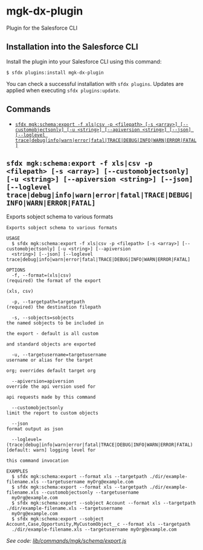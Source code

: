 # mgk-dx-plugin
Plugin for the Salesforce CLI

## Installation into the Salesforce CLI

Install the plugin into your Salesforce CLI using this command:

```sh-session
$ sfdx plugins:install mgk-dx-plugin
```

You can check a successful installation with `sfdx plugins`. Updates are applied when executing `sfdx plugins:update`.


## Commands
  <!-- commands -->
* [`sfdx mgk:schema:export -f xls|csv -p <filepath> [-s <array>] [--customobjectsonly] [-u <string>] [--apiversion <string>] [--json] [--loglevel trace|debug|info|warn|error|fatal|TRACE|DEBUG|INFO|WARN|ERROR|FATAL]`](#sfdx-mgkschemaexport--f-xlscsv--p-filepath--s-array---customobjectsonly--u-string---apiversion-string---json---loglevel-tracedebuginfowarnerrorfataltracedebuginfowarnerrorfatal)

## `sfdx mgk:schema:export -f xls|csv -p <filepath> [-s <array>] [--customobjectsonly] [-u <string>] [--apiversion <string>] [--json] [--loglevel trace|debug|info|warn|error|fatal|TRACE|DEBUG|INFO|WARN|ERROR|FATAL]`

Exports sobject schema to various formats

```
Exports sobject schema to various formats

USAGE
  $ sfdx mgk:schema:export -f xls|csv -p <filepath> [-s <array>] [--customobjectsonly] [-u <string>] [--apiversion 
  <string>] [--json] [--loglevel trace|debug|info|warn|error|fatal|TRACE|DEBUG|INFO|WARN|ERROR|FATAL]

OPTIONS
  -f, --format=(xls|csv)                                                            (required) the format of the export
                                                                                    (xls, csv)

  -p, --targetpath=targetpath                                                       (required) the destination filepath

  -s, --sobjects=sobjects                                                           the named sobjects to be included in
                                                                                    the export - default is all custom
                                                                                    and standard objects are exported

  -u, --targetusername=targetusername                                               username or alias for the target
                                                                                    org; overrides default target org

  --apiversion=apiversion                                                           override the api version used for
                                                                                    api requests made by this command

  --customobjectsonly                                                               limit the report to custom objects

  --json                                                                            format output as json

  --loglevel=(trace|debug|info|warn|error|fatal|TRACE|DEBUG|INFO|WARN|ERROR|FATAL)  [default: warn] logging level for
                                                                                    this command invocation

EXAMPLES
  $ sfdx mgk:schema:export --format xls --targetpath ./dir/example-filename.xls --targetusername myOrg@example.com 
  $ sfdx mgk:schema:export --format xls --targetpath ./dir/example-filename.xls --customobjectsonly --targetusername 
  myOrg@example.com 
  $ sfdx mgk:schema:export --sobject Account --format xls --targetpath ./dir/example-filename.xls --targetusername 
  myOrg@example.com
  $ sfdx mgk:schema:export --sobject Account,Case,Opportunity,MyCustomObject__c --format xls --targetpath 
  ./dir/example-filename.xls --targetusername myOrg@example.com
```

_See code: [lib/commands/mgk/schema/export.js](https://github.com/scottmcclung/mgk-dx-plugin/blob/v1.0.0/lib/commands/mgk/schema/export.js)_
<!-- commandsstop -->
